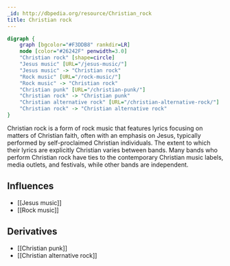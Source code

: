 ```yaml
---
_id: http://dbpedia.org/resource/Christian_rock
title: Christian rock
---
```


```dot
digraph {
	graph [bgcolor="#F3DDB8" rankdir=LR]
	node [color="#26242F" penwidth=3.0]
	"Christian rock" [shape=circle]
	"Jesus music" [URL="/jesus-music/"]
	"Jesus music" -> "Christian rock"
	"Rock music" [URL="/rock-music/"]
	"Rock music" -> "Christian rock"
	"Christian punk" [URL="/christian-punk/"]
	"Christian rock" -> "Christian punk"
	"Christian alternative rock" [URL="/christian-alternative-rock/"]
	"Christian rock" -> "Christian alternative rock"
}
```

Christian rock is a form of rock music that features lyrics focusing on matters of Christian faith, often with an emphasis on Jesus, typically performed by self-proclaimed Christian individuals. The extent to which their lyrics are explicitly Christian varies between bands. Many bands who perform Christian rock have ties to the contemporary Christian music labels, media outlets, and festivals, while other bands are independent.

## Influences

- [[Jesus music]]
- [[Rock music]]

## Derivatives

- [[Christian punk]]
- [[Christian alternative rock]]
